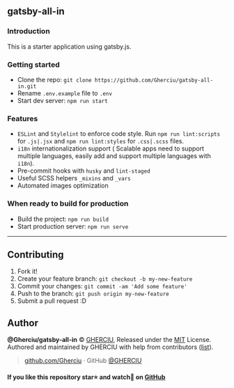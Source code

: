 ## gatsby-all-in

### Introduction

This is a starter application using gatsby.js.

### Getting started

- Clone the repo: `git clone https://github.com/Gherciu/gatsby-all-in.git`
- Rename `.env.example` file to `.env`
- Start dev server: `npm run start`

### Features

- `ESLint` and `Stylelint` to enforce code style. Run `npm run lint:scripts` for `.js|.jsx` and `npm run lint:styles` for `.css|.scss` files.
- `i18n` internationalization support ( Scalable apps need to support multiple languages, easily add and support multiple languages with `i18n`).
- Pre-commit hooks with `husky` and `lint-staged`
- Useful SCSS helpers `_mixins` and `_vars`
- Automated images optimization

### When ready to build for production

- Build the project: `npm run build`
- Start production server: `npm run serve`

---

## Contributing

1. Fork it!
2. Create your feature branch: `git checkout -b my-new-feature`
3. Commit your changes: `git commit -am 'Add some feature'`
4. Push to the branch: `git push origin my-new-feature`
5. Submit a pull request :D

## Author

**@Gherciu/gatsby-all-in** © [GHERCIU](https://github.com/Gherciu), Released under the [MIT](./LICENSE) License.<br>
Authored and maintained by GHERCIU with help from contributors ([list](https://github.com/Gherciu/gatsby-all-in/contributors)).

> [github.com/Gherciu](https://github.com/Gherciu) · GitHub [@GHERCIU](https://github.com/Gherciu)

#### If you like this repository star⭐ and watch👀 on [GitHub](https://github.com/Gherciu/gatsby-all-in)
